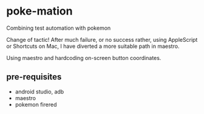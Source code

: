 # poke-mation
Combining test automation with pokemon

Change of tactic! After much failure, or no success rather, using AppleScript or Shortcuts on Mac, I have diverted a more suitable path in maestro. 

Using maestro and hardcoding on-screen button coordinates.

## pre-requisites
- android studio, adb
- maestro
- pokemon firered